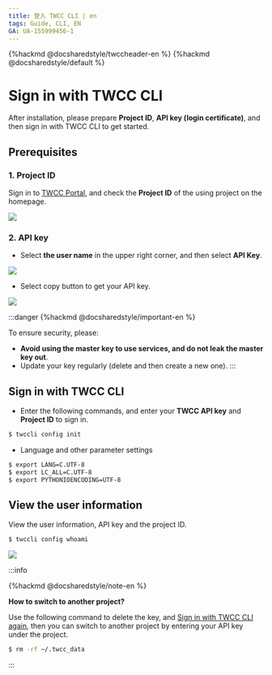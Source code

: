 ```yaml
---
title: 登入 TWCC CLI | en
tags: Guide, CLI, EN
GA: UA-155999456-1
---
```


{%hackmd @docsharedstyle/twccheader-en %}
{%hackmd @docsharedstyle/default %}

# Sign in with TWCC CLI

After installation, please prepare **Project ID**, **API key (login certificate)**, and then sign in with TWCC CLI to get started.

## Prerequisites

### 1. Project ID

Sign in to [TWCC Portal](https://www.twcc.ai/), and check the **Project ID** of the using project on the homepage.

![](https://cos.twcc.ai/SYS-MANUAL/uploads/upload_1a1bd7090cfd898384a84b61ef57b747.png)




### 2. API key

- Select **the user name** in the upper right corner, and then select **API Key**.

![](https://cos.twcc.ai/SYS-MANUAL/uploads/upload_00e143d58b5cfee093c4c95d32dd2042.png)



- Select <i class="fa fa-clone" aria-hidden="true"></i> copy button to get your API key.

![](https://cos.twcc.ai/SYS-MANUAL/uploads/upload_ec8357b81ff676799f942907115ab77d.png)



:::danger
{%hackmd @docsharedstyle/important-en %}
 
To ensure security, please:
- **Avoid using the master key to use services, and do not leak the master key out**.
- Update your key regularly (delete and then create a new one).
:::


## Sign in with TWCC CLI

- Enter the following commands, and enter your **TWCC API key** and **Project ID** to sign in.

```bash
$ twccli config init
```

- Language and other parameter settings
```bash
$ export LANG=C.UTF-8
$ export LC_ALL=C.UTF-8
$ export PYTHONIOENCODING=UTF-8
```

## View the user information

View the user information, API key and the project ID.


```bash
$ twccli config whoami
```
![](https://cos.twcc.ai/SYS-MANUAL/uploads/upload_357bb8bf5d9208b9e97187cbc56c58c9.png)


:::info

{%hackmd @docsharedstyle/note-en %}

**How to switch to another project?**

Use the following command to delete the key, and <ins>[Sign in with TWCC CLI](#Sign-in-with-TWCC-CLI) again</ins>, then you can switch to another project by entering your API key under the project.


```bash
$ rm -rf ~/.twcc_data
```
:::
